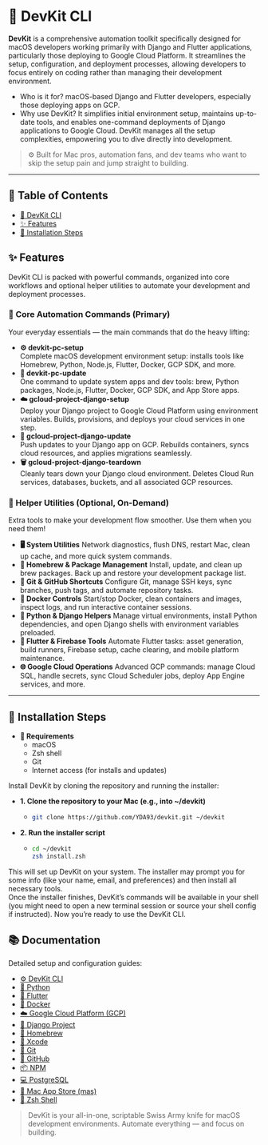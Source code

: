 # 🧰 DevKit CLI

**DevKit** is a comprehensive automation toolkit specifically designed for macOS developers working primarily with Django and Flutter applications, particularly those deploying to Google Cloud Platform. It streamlines the setup, configuration, and deployment processes, allowing developers to focus entirely on coding rather than managing their development environment.

- Who is it for? macOS-based Django and Flutter developers, especially those deploying apps on GCP.
- Why use DevKit? It simplifies initial environment setup, maintains up-to-date tools, and enables one-command deployments of Django applications to Google Cloud. DevKit manages all the setup complexities, empowering you to dive directly into development.

> ⚙️ Built for Mac pros, automation fans, and dev teams who want to skip the setup pain and jump straight to building.

---

## 📑 Table of Contents

- [🧰 DevKit CLI](#-devkit-cli)
- [✨ Features](#-features)
- [🚀 Installation Steps](#-installation-steps)

## ✨ Features

DevKit CLI is packed with powerful commands, organized into core workflows and optional helper utilities to automate your development and deployment processes.

### 🚀 Core Automation Commands (Primary)

Your everyday essentials — the main commands that do the heavy lifting:

- **⚙️ devkit-pc-setup**  
  Complete macOS development environment setup: installs tools like Homebrew, Python, Node.js, Flutter, Docker, GCP SDK, and more.
- **🔄 devkit-pc-update**  
  One command to update system apps and dev tools: brew, Python packages, Node.js, Flutter, Docker, GCP SDK, and App Store apps.
- **☁️ gcloud-project-django-setup**  
  Deploy your Django project to Google Cloud Platform using environment variables. Builds, provisions, and deploys your cloud services in one step.
- **🚢 gcloud-project-django-update**  
  Push updates to your Django app on GCP. Rebuilds containers, syncs cloud resources, and applies migrations seamlessly.
- **🗑️ gcloud-project-django-teardown**  
  Cleanly tears down your Django cloud environment. Deletes Cloud Run services, databases, buckets, and all associated GCP resources.

### 🧩 Helper Utilities (Optional, On-Demand)

Extra tools to make your development flow smoother. Use them when you need them!

- **🖥️ System Utilities**
  Network diagnostics, flush DNS, restart Mac, clean up cache, and more quick system commands.
- **🍺 Homebrew & Package Management**
  Install, update, and clean up brew packages. Back up and restore your development package list.
- **🧩 Git & GitHub Shortcuts**
  Configure Git, manage SSH keys, sync branches, push tags, and automate repository tasks.
- **🐳 Docker Controls**
  Start/stop Docker, clean containers and images, inspect logs, and run interactive container sessions.
- **🐍 Python & Django Helpers**
  Manage virtual environments, install Python dependencies, and open Django shells with environment variables preloaded.
- **📱 Flutter & Firebase Tools**
  Automate Flutter tasks: asset generation, build runners, Firebase setup, cache clearing, and mobile platform maintenance.
- **🌐 Google Cloud Operations**
  Advanced GCP commands: manage Cloud SQL, handle secrets, sync Cloud Scheduler jobs, deploy App Engine services, and more.

---

## 🚀 Installation Steps

- **🔧 Requirements**
  - macOS
  - Zsh shell
  - Git
  - Internet access (for installs and updates)

Install DevKit by cloning the repository and running the installer:

- **1. Clone the repository to your Mac (e.g., into ~/devkit)**

  - ```bash
    git clone https://github.com/YDA93/devkit.git ~/devkit
    ```

- **2. Run the installer script**

  - ```bash
    cd ~/devkit
    zsh install.zsh
    ```

This will set up DevKit on your system. The installer may prompt you for some info (like your name, email, and preferences) and then install all necessary tools.  
Once the installer finishes, DevKit’s commands will be available in your shell (you might need to open a new terminal session or source your shell config if instructed). Now you’re ready to use the DevKit CLI.

## 📚 Documentation

Detailed setup and configuration guides:

- [⚙️ DevKit CLI](./docs/devkit.md)
- [🐍 Python](./docs/python.md)
- [📱 Flutter](./docs/flutter.md)
- [🐳 Docker](./docs/docker.md)
- [☁️ Google Cloud Platform (GCP)](./docs/gcloud.md)
- [🚀 Django Project](./docs/django.md)
- [🍺 Homebrew](./docs/homebrew.md)
- [🔧 Xcode](./docs/xcode.md)
- [🐙 Git](./docs/git.md)
- [🧩 GitHub](./docs/github.md)
- [📦 NPM](./docs/npm.md)
- [💻 PostgreSQL](./docs/postgresql.md)
- [🍎 Mac App Store (mas)](./docs/mas.md)
- [🐚 Zsh Shell](./docs/zsh.md)

> DevKit is your all-in-one, scriptable Swiss Army knife for macOS development environments. Automate everything — and focus on building.
